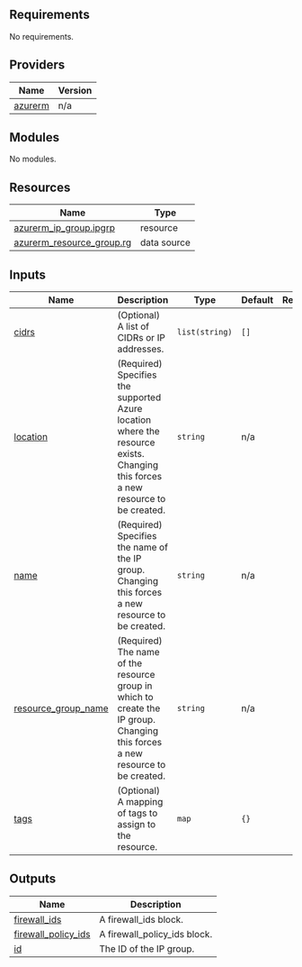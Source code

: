 ## Requirements

No requirements.

## Providers

| Name | Version |
|------|---------|
| <a name="provider_azurerm"></a> [azurerm](#provider\_azurerm) | n/a |

## Modules

No modules.

## Resources

| Name | Type |
|------|------|
| [azurerm_ip_group.ipgrp](https://registry.terraform.io/providers/hashicorp/azurerm/latest/docs/resources/ip_group) | resource |
| [azurerm_resource_group.rg](https://registry.terraform.io/providers/hashicorp/azurerm/latest/docs/data-sources/resource_group) | data source |

## Inputs

| Name | Description | Type | Default | Required |
|------|-------------|------|---------|:--------:|
| <a name="input_cidrs"></a> [cidrs](#input\_cidrs) | (Optional) A list of CIDRs or IP addresses. | `list(string)` | `[]` | no |
| <a name="input_location"></a> [location](#input\_location) | (Required) Specifies the supported Azure location where the resource exists. Changing this forces a new resource to be created. | `string` | n/a | yes |
| <a name="input_name"></a> [name](#input\_name) | (Required) Specifies the name of the IP group. Changing this forces a new resource to be created. | `string` | n/a | yes |
| <a name="input_resource_group_name"></a> [resource\_group\_name](#input\_resource\_group\_name) | (Required) The name of the resource group in which to create the IP group. Changing this forces a new resource to be created. | `string` | n/a | yes |
| <a name="input_tags"></a> [tags](#input\_tags) | (Optional) A mapping of tags to assign to the resource. | `map` | `{}` | no |

## Outputs

| Name | Description |
|------|-------------|
| <a name="output_firewall_ids"></a> [firewall\_ids](#output\_firewall\_ids) | A firewall\_ids block. |
| <a name="output_firewall_policy_ids"></a> [firewall\_policy\_ids](#output\_firewall\_policy\_ids) | A firewall\_policy\_ids block. |
| <a name="output_id"></a> [id](#output\_id) | The ID of the IP group. |
